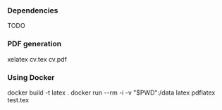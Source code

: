### Dependencies
TODO

### PDF generation
xelatex cv.tex cv.pdf

### Using Docker
docker build -t latex .
docker run --rm -i -v "$PWD":/data latex pdflatex test.tex
